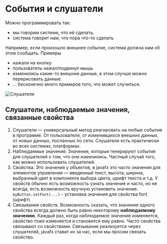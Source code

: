 # События и слушатели

Можно программировать так:
- мы говорим системе, что ей сделать.
- система говорит нам, что пора что-то сделать

Например, если произошло внешнее событие, система должна нам об этом сообщать.
Примеры
 - нажали на кнопку
 - пользователь нажал/подвинул мышь
 - изменились какие-то внешние данные, в этом случше можно перерисовать данные.
 - ... бесконечно много примеров того,
что может случиться.
   
![Слушатели](listeners.svg)

## Слушатели, наблюдаемые значения, связанные свойства

1. Слушатели — универсальный метод реагировать на любые события в программе. От пользователя, от изменившихся внешних данных, от новых данных, посланных по сети. Слушатели есть практически во всех системах, платформах.
2. Наблюдаемые значения. Значения, которые генерируют события для слушателей о том, что они изменились. Частный случай того, как можно использовать слушателей.
3. Свойства. Это значения у объектов, в javafx это часто значения для элементов управления — введенный текст, высота, ширина, выбранный цвет в компоненте выбора цвета, шрифт текста и т.д.
У свойств обычно есть возможность узнать значение и часто, но не всегда, есть возможность вручную установить значение.
   `myButton.setFont(...)` - установка значения для свойства font (шрифт)
4. Связывание свойств. Возможность сказать, что значение одного свойства всегда должно быть равно некоторому **наблюдаемому значению**. Каждый раз, когда наблюдаемое значение изменяется, свойство тоже изменяется и становится ему равно. Часто свойства связывают со свойствами. Связывание реализуется через слушателей, javafx ставит их за нас, если мы просим связать свойство.
